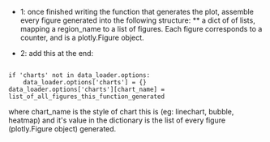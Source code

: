 * 1: once finished writing the function that generates the plot, assemble every figure generated into the following structure:
** a dict of of lists, mapping a region_name to a list of figures. Each figure corresponds to a counter, and is a plotly.Figure object.

* 2: add this at the end:
<code>
if 'charts' not in data_loader.options:
    data_loader.options['charts'] = {}
data_loader.options['charts'][chart_name] = list_of_all_figures_this_function_generated
</code>

where chart_name is the style of chart this is (eg: linechart, bubble, heatmap)
and it's value in the dictionary is the list of every figure (plotly.Figure object) generated.



